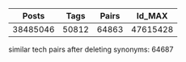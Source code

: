 | Posts    | Tags  | Pairs | Id_MAX   |
| -------- | ----- | ----- | -------- |
| 38485046 | 50812 | 64863 | 47615428 |

similar tech pairs after deleting synonyms: 64687